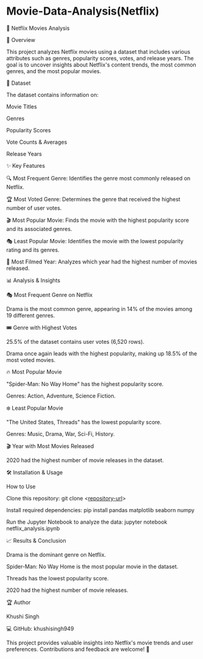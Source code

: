 # Movie-Data-Analysis(Netflix)

📌 Netflix Movies Analysis


📖 Overview

This project analyzes Netflix movies using a dataset that includes various attributes such as genres, popularity scores, votes, and release years. The goal is to uncover insights about Netflix's content trends, the most common genres, and the most popular movies.


📂 Dataset

The dataset contains information on:

Movie Titles

Genres

Popularity Scores

Vote Counts & Averages

Release Years


✨ Key Features

🔍 Most Frequent Genre: Identifies the genre most commonly released on Netflix.

🏆 Most Voted Genre: Determines the genre that received the highest number of user votes.

🎬 Most Popular Movie: Finds the movie with the highest popularity score and its associated genres.

🎭 Least Popular Movie: Identifies the movie with the lowest popularity rating and its genres.

📅 Most Filmed Year: Analyzes which year had the highest number of movies released.


📊 Analysis & Insights

🎭 Most Frequent Genre on Netflix

Drama is the most common genre, appearing in 14% of the movies among 19 different genres.

🎟️ Genre with Highest Votes

25.5% of the dataset contains user votes (6,520 rows).

Drama once again leads with the highest popularity, making up 18.5% of the most voted movies.

🔥 Most Popular Movie

"Spider-Man: No Way Home" has the highest popularity score.

Genres: Action, Adventure, Science Fiction.

❄️ Least Popular Movie

"The United States, Threads" has the lowest popularity score.

Genres: Music, Drama, War, Sci-Fi, History.

🎬 Year with Most Movies Released

2020 had the highest number of movie releases in the dataset.

🛠️ Installation & Usage


How to Use

Clone this repository:
git clone <[repository-url](https://github.com/khushisingh949/Movie-Data-Analysis.git)>

Install required dependencies:
pip install pandas matplotlib seaborn numpy

Run the Jupyter Notebook to analyze the data:
jupyter notebook netflix_analysis.ipynb


📈 Results & Conclusion

Drama is the dominant genre on Netflix.

Spider-Man: No Way Home is the most popular movie in the dataset.

Threads has the lowest popularity score.

2020 had the highest number of movie releases.

🏆 Author

Khushi Singh 

💻 GitHub: khushisingh949

This project provides valuable insights into Netflix's movie trends and user preferences. Contributions and feedback are welcome! 🚀

